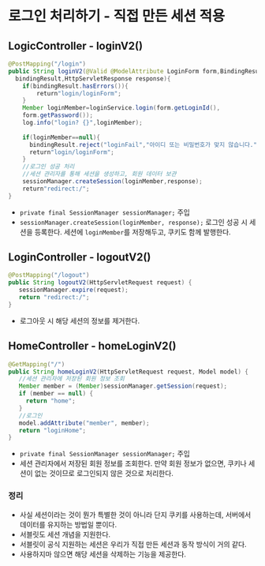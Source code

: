 # 로그인 처리하기 - 직접 만든 세션 적용
## LogicController - loginV2()
```java
@PostMapping("/login")
public String loginV2(@Valid @ModelAttribute LoginForm form,BindingResult 
  bindingResult,HttpServletResponse response){
    if(bindingResult.hasErrors()){
        return"login/loginForm";
    }
    Member loginMember=loginService.login(form.getLoginId(),
    form.getPassword());
    log.info("login? {}",loginMember);
    
    if(loginMember==null){
      bindingResult.reject("loginFail","아이디 또는 비밀번호가 맞지 않습니다.");
      return"login/loginForm";
    }
    //로그인 성공 처리
    //세션 관리자를 통해 세션을 생성하고, 회원 데이터 보관
    sessionManager.createSession(loginMember,response);
    return"redirect:/";
}
```
- `private final SessionManager sessionManager;` 주입
- `sessionManager.createSession(loginMember, response);`
로그인 성공 시 세션을 등록한다. 세션에 `loginMember`를 저장해두고, 쿠키도 함께 발행한다.

## LoginController - logoutV2()
```java
@PostMapping("/logout")
public String logoutV2(HttpServletRequest request) {
   sessionManager.expire(request);
   return "redirect:/";
}
```
- 로그아웃 시 해당 세션의 정보를 제거한다.

## HomeController - homeLoginV2()
```java
@GetMapping("/")
public String homeLoginV2(HttpServletRequest request, Model model) {
   //세션 관리자에 저장된 회원 정보 조회
   Member member = (Member)sessionManager.getSession(request);
   if (member == null) {
     return "home";
   }
   //로그인
   model.addAttribute("member", member);
   return "loginHome";
}
```
- `private final SessionManager sessionManager;` 주입
- 세션 관리자에서 저장된 회원 정보를 조회한다. 만약 회원 정보가 없으면, 쿠키나 세션이 없는 것이므로 로그인되지 않은 것으로 처리한다.

### 정리
- 사실 세션이라는 것이 뭔가 특별한 것이 아니라 단지 쿠키를 사용하는데, 서버에서 데이터를 유지하는 방법일 뿐이다.
- 서블릿도 세션 개념을 지원한다.
- 서블릿이 공식 지원하는 세션은 우리가 직접 만든 세션과 동작 방식이 거의 같다.
- 사용하지마 않으면 해당 세션을 삭제하는 기능을 제공한다.
